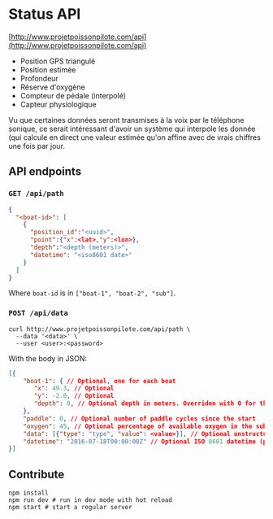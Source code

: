 # Status API

[http://www.projetpoissonpilote.com/api](http://www.projetpoissonpilote.com/api)

- Position GPS triangulé
- Position estimée
- Profondeur
- Réserve d'oxygène
- Compteur de pédale (interpolé)
- Capteur physiologique

Vu que certaines données seront transmises à la voix par le téléphone sonique,
ce serait intéressant d'avoir un système qui interpole les donnée (qui calcule
en direct une valeur estimée qu'on affine avec de vrais chiffres une fois par
jour.

## API endpoints

### `GET /api/path`

```json
{
  "<boat-id>": [
    {
      "position_id":"<uuid>",
      "point":{"x":<lat>,"y":<lon>},
      "depth":"<depth (meters)>",
      "datetime": "<iso8601 date>"
    }
  ]
}
```

Where `boat-id` is in `["boat-1", "boat-2", "sub"]`.

### `POST /api/data`

```
curl http://www.projetpoissonpilote.com/api/path \
  --data '<data>' \
  --user <user>:<password>
```

With the body in JSON:

```json
[{
    "boat-1": { // Optional, one for each boat
       "x": 49.3, // Optional
       "y": -2.0, // Optional
       "depth": 0, // Optional depth in meters. Overriden with 0 for the boats
    },
    "paddle": 0, // Optional number of paddle cycles since the start
    "oxygen": 45, // Optional percentage of available oxygen in the sub
    "data": [{"type": "type", "value": <value>}], // Optional unstructured data
    "datetime": "2016-07-18T00:00:00Z" // Optional ISO 8601 datetime (preferably UTC). Default: now()
}]
```

## Contribute

```
npm install
npm run dev # run in dev mode with hot reload
npm start # start a regular server
```
